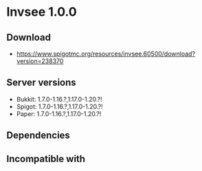 # Invsee 1.0.0

## Download
- https://www.spigotmc.org/resources/invsee.60500/download?version=238370

## Server versions
- Bukkit: 1.7.0-1.16.?,1.17.0-1.20.?!
- Spigot: 1.7.0-1.16.?,1.17.0-1.20.?!
- Paper: 1.7.0-1.16.?,1.17.0-1.20.?!

## Dependencies

## Incompatible with